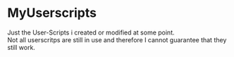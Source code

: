 MyUserscripts
=============

Just the User-Scripts i created or modified at some point.  
Not all userscritps are still in use and therefore I cannot guarantee that they still work.
